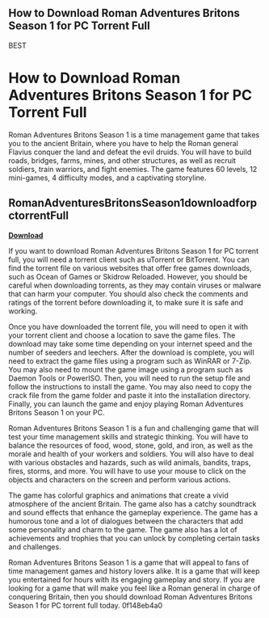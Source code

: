 ## How to Download Roman Adventures Britons Season 1 for PC Torrent Full

 BEST 
# How to Download Roman Adventures Britons Season 1 for PC Torrent Full
 
Roman Adventures Britons Season 1 is a time management game that takes you to the ancient Britain, where you have to help the Roman general Flavius conquer the land and defeat the evil druids. You will have to build roads, bridges, farms, mines, and other structures, as well as recruit soldiers, train warriors, and fight enemies. The game features 60 levels, 12 mini-games, 4 difficulty modes, and a captivating storyline.
 
## RomanAdventuresBritonsSeason1downloadforpctorrentFull


[**Download**](https://www.google.com/url?q=https%3A%2F%2Fshoxet.com%2F2tKOxY&sa=D&sntz=1&usg=AOvVaw1YYb069wGzcW4DHxG4_1sl)

 
If you want to download Roman Adventures Britons Season 1 for PC torrent full, you will need a torrent client such as uTorrent or BitTorrent. You can find the torrent file on various websites that offer free games downloads, such as Ocean of Games or Skidrow Reloaded. However, you should be careful when downloading torrents, as they may contain viruses or malware that can harm your computer. You should also check the comments and ratings of the torrent before downloading it, to make sure it is safe and working.
 
Once you have downloaded the torrent file, you will need to open it with your torrent client and choose a location to save the game files. The download may take some time depending on your internet speed and the number of seeders and leechers. After the download is complete, you will need to extract the game files using a program such as WinRAR or 7-Zip. You may also need to mount the game image using a program such as Daemon Tools or PowerISO. Then, you will need to run the setup file and follow the instructions to install the game. You may also need to copy the crack file from the game folder and paste it into the installation directory. Finally, you can launch the game and enjoy playing Roman Adventures Britons Season 1 on your PC.
  
Roman Adventures Britons Season 1 is a fun and challenging game that will test your time management skills and strategic thinking. You will have to balance the resources of food, wood, stone, gold, and iron, as well as the morale and health of your workers and soldiers. You will also have to deal with various obstacles and hazards, such as wild animals, bandits, traps, fires, storms, and more. You will have to use your mouse to click on the objects and characters on the screen and perform various actions.
 
The game has colorful graphics and animations that create a vivid atmosphere of the ancient Britain. The game also has a catchy soundtrack and sound effects that enhance the gameplay experience. The game has a humorous tone and a lot of dialogues between the characters that add some personality and charm to the game. The game also has a lot of achievements and trophies that you can unlock by completing certain tasks and challenges.
 
Roman Adventures Britons Season 1 is a game that will appeal to fans of time management games and history lovers alike. It is a game that will keep you entertained for hours with its engaging gameplay and story. If you are looking for a game that will make you feel like a Roman general in charge of conquering Britain, then you should download Roman Adventures Britons Season 1 for PC torrent full today.
 0f148eb4a0
